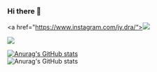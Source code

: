 ### Hi there 👋

<!--
**jae2yong/jae2yong** is a ✨ _special_ ✨ repository because its `README.md` (this file) appears on your GitHub profile.

Here are some ideas to get you started:

🔭 I’m currently working on ...
🌱 I’m currently learning ...
- 👯 I’m looking to collaborate on ...
- 🤔 I’m looking for help with ...
- 💬 Ask me about ...
- 📫 How to reach me: ...
- 😄 Pronouns: ...
- ⚡ Fun fact: ...
-->
<a href="https://www.instagram.com/jy.dra/“><img src="https://img.shields.io/badge/Instagram-E4405F?style=flat-square&logo=Instagram&logoColor=white&link=https://www.instagram.com/jy.dra"/></a>
<p>
  <img src="https://img.shields.io/badge/Gmail-EA4335?style=flat-square&logo=Gmail&logoColor=white"/>
</p>

[![Anurag's GitHub stats](https://github-readme-stats.vercel.app/api?username=jae2yong)](https://github.com/anuraghazra/github-readme-stats)                                                                                                 
![Anurag's GitHub stats](https://github-readme-stats.vercel.app/api?username=jae2yong&show_icons=true&theme=radical)

